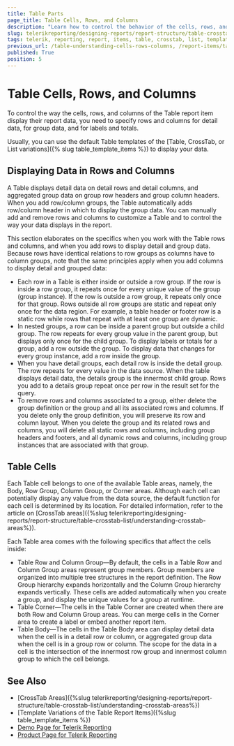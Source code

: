 ```yaml
---
title: Table Parts
page_title: Table Cells, Rows, and Columns
description: "Learn how to control the behavior of the cells, rows, and columns when working with the Telerik Reporting Table report item."
slug: telerikreporting/designing-reports/report-structure/table-crosstab-list/understanding-table-cells,-rows-and-columns
tags: telerik, reporting, report, items, table, crosstab, list, templates, understanding, cells, rows, columns
previous_url: /table-understanding-cells-rows-columns, /report-items/table-crosstab-list/understanding-table-cells,-rows-and-columns
published: True
position: 5
---
```


# Table Cells, Rows, and Columns

To control the way the cells, rows, and columns of the Table report item display their report data, you need to specify rows and columns for detail data, for group data, and for labels and totals. 

Usually, you can use the default Table templates of the [Table, CrossTab, or List variations]({% slug table_template_items %}) to display your data. 

## Displaying Data in Rows and Columns

A Table displays detail data on detail rows and detail columns, and aggregated group data on group row headers and group column headers. When you add row/column groups, the Table automatically adds row/column header in which to display the group data. You can manually add and remove rows and columns to customize a Table and to control the way your data displays in the report.

This section elaborates on the specifics when you work with the Table rows and columns, and when you add rows to display detail and group data. Because rows have identical relations to row groups as columns have to column groups, note that the same principles apply when you add columns to display detail and grouped data:

* Each row in a Table is either inside or outside a row group. If the row is inside a row group, it repeats once for every unique value of the group (group instance). If the row is outside a row group, it repeats only once for that group. Rows outside all row groups are static and repeat only once for the data region. For example, a table header or footer row is a static row while rows that repeat with at least one group are dynamic. 
* In nested groups, a row can be inside a parent group but outside a child group. The row repeats for every group value in the parent group, but displays only once for the child group. To display labels or totals for a group, add a row outside the group. To display data that changes for every group instance, add a row inside the group. 
* When you have detail groups, each detail row is inside the detail group. The row repeats for every value in the data source. When the table displays detail data, the details group is the innermost child group. Rows you add to a details group repeat once per row in the result set for the query.
* To remove rows and columns associated to a group, either delete the group definition or the group and all its associated rows and columns. If you delete only the group definition, you will preserve its row and column layout. When you delete the group and its related rows and columns, you will delete all static rows and columns, including group headers and footers, and all dynamic rows and columns, including group instances that are associated with that group. 

## Table Cells

Each Table cell belongs to one of the available Table areas, namely, the Body, Row Group, Column Group, or Corner areas. Although each cell can potentially display any value from the data source, the default function for each cell is determined by its location. For detailed information, refer to the article on [CrossTab areas]({%slug telerikreporting/designing-reports/report-structure/table-crosstab-list/understanding-crosstab-areas%}). 

Each Table area comes with the following specifics that affect the cells inside: 

* Table Row and Column Group&mdash;By default, the cells in a Table Row and Column Group areas represent group members. Group members are organized into multiple tree structures in the report definition. The Row Group hierarchy expands horizontally and the Column Group hierarchy expands vertically. These cells are added automatically when you create a group, and display the unique values for a group at runtime. 
* Table Corner&mdash;The cells in the Table Corner are created when there are both Row and Column Group areas. You can merge cells in the Corner area to create a label or embed another report item. 
* Table Body&mdash;The cells in the Table Body area can display detail data when the cell is in a detail row or column, or aggregated group data when the cell is in a group row or column. The scope for the data in a cell is the intersection of the innermost row group and innermost column group to which the cell belongs.

## See Also 

* [CrossTab Areas]({%slug telerikreporting/designing-reports/report-structure/table-crosstab-list/understanding-crosstab-areas%})
* [Template Variations of the Table Report Items]({%slug table_template_items %})
* [Demo Page for Telerik Reporting](https://demos.telerik.com/reporting) 
* [Product Page for Telerik Reporting](https://www.telerik.com/products/reporting)
